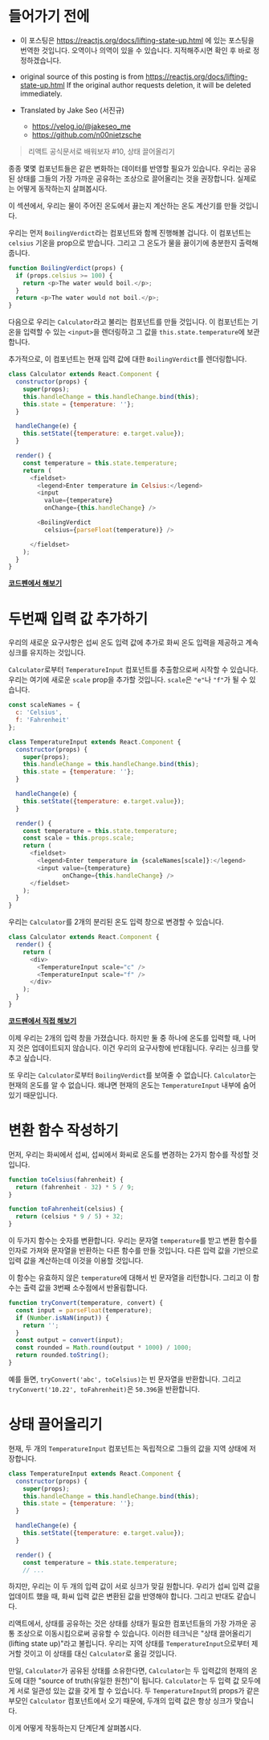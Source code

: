 # 들어가기 전에

- 이 포스팅은 https://reactjs.org/docs/lifting-state-up.html 에 있는 포스팅을 번역한 것입니다. 오역이나 의역이 있을 수 있습니다. 지적해주시면 확인 후 바로 정정하겠습니다.

- original source of this posting is from https://reactjs.org/docs/lifting-state-up.html If the original author requests deletion, it will be deleted immediately.

- Translated by Jake Seo (서진규)

	- https://velog.io/@jakeseo_me
	- https://github.com/n00nietzsche
    
> 리액트 공식문서로 배워보자 #10, 상태 끌어올리기

종종 몇몇 컴포넌트들은 같은 변화하는 데이터를 반영할 필요가 있습니다. 우리는 공유된 상태를 그들의 가장 가까운 공유하는 조상으로 끌어올리는 것을 권장합니다. 실제로는 어떻게 동작하는지 살펴봅시다.

이 섹션에서, 우리는 물이 주어진 온도에서 끓는지 계산하는 온도 계산기를 만들 것입니다.

우리는 먼저 `BoilingVerdict`라는 컴포넌트와 함께 진행해볼 겁니다. 이 컴포넌트는 `celsius` 기온을 prop으로 받습니다. 그리고 그 온도가 물을 끓이기에 충분한지 출력해줍니다.

```js
function BoilingVerdict(props) {
  if (props.celsius >= 100) {
    return <p>The water would boil.</p>;
  }
  return <p>The water would not boil.</p>;
}
```

다음으로 우리는 `Calculator`라고 불리는 컴포넌트를 만들 것입니다. 이 컴포넌트는 기온을 입력할 수 있는 `<input>`을 렌더링하고 그 값을 `this.state.temperature`에 보관합니다.

추가적으로, 이 컴포넌트는 현재 입력 값에 대한 `BoilingVerdict`를 렌더링합니다.

```js
class Calculator extends React.Component {
  constructor(props) {
    super(props);
    this.handleChange = this.handleChange.bind(this);
    this.state = {temperature: ''};
  }

  handleChange(e) {
    this.setState({temperature: e.target.value});
  }

  render() {
    const temperature = this.state.temperature;
    return (
      <fieldset>
        <legend>Enter temperature in Celsius:</legend>
        <input
          value={temperature}
          onChange={this.handleChange} />

        <BoilingVerdict
          celsius={parseFloat(temperature)} />

      </fieldset>
    );
  }
}
```

**[코드펜에서 해보기](https://codepen.io/gaearon/pen/ZXeOBm?editors=0010)**

# 두번째 입력 값 추가하기

우리의 새로운 요구사항은 섭씨 온도 입력 값에 추가로 화씨 온도 입력을 제공하고 계속 싱크를 유지하는 것입니다.

`Calculator`로부터 `TemperatureInput` 컴포넌트를 추출함으로써 시작할 수 있습니다. 우리는 여기에 새로운 `scale` prop을 추가할 것입니다. `scale`은 `"e"`나 `"f"`가 될 수 있습니다.

```js
const scaleNames = {
  c: 'Celsius',
  f: 'Fahrenheit'
};

class TemperatureInput extends React.Component {
  constructor(props) {
    super(props);
    this.handleChange = this.handleChange.bind(this);
    this.state = {temperature: ''};
  }

  handleChange(e) {
    this.setState({temperature: e.target.value});
  }

  render() {
    const temperature = this.state.temperature;
    const scale = this.props.scale;
    return (
      <fieldset>
        <legend>Enter temperature in {scaleNames[scale]}:</legend>
        <input value={temperature}
               onChange={this.handleChange} />
      </fieldset>
    );
  }
}
```

우리는 `Calculator`를 2개의 분리된 온도 입력 창으로 변경할 수 있습니다.

```js
class Calculator extends React.Component {
  render() {
    return (
      <div>
        <TemperatureInput scale="c" />
        <TemperatureInput scale="f" />
      </div>
    );
  }
}
```

**[코드펜에서 직접 해보기](https://codepen.io/gaearon/pen/jGBryx?editors=0010)**

이제 우리는 2개의 입력 창을 가졌습니다. 하지만 둘 중 하나에 온도를 입력할 때, 나머지 것은 업데이트되지 않습니다. 이건 우리의 요구사항에 반대됩니다. 우리는 싱크를 맞추고 싶습니다.

또 우리는 `Calculator`로부터 `BoilingVerdict`를 보여줄 수 없습니다. `Calculator`는 현재의 온도를 알 수 없습니다. 왜냐면 현재의 온도는 `TemperatureInput` 내부에 숨어있기 때문입니다.

# 변환 함수 작성하기

먼저, 우리는 화씨에서 섭씨, 섭씨에서 화씨로 온도를 변경하는 2가지 함수를 작성할 것입니다.

```js
function toCelsius(fahrenheit) {
  return (fahrenheit - 32) * 5 / 9;
}

function toFahrenheit(celsius) {
  return (celsius * 9 / 5) + 32;
}
```

이 두가지 함수는 숫자를 변환합니다. 우리는 문자열 `temperature`를 받고 변환 함수를 인자로 가져와 문자열을 반환하는 다른 함수를 만들 것입니다. 다른 입력 값을 기반으로 입력 값을 계산하는데 이것을 이용할 것입니다.

이 함수는 유효하지 않은 `temperature`에 대해서 빈 문자열을 리턴합니다. 그리고 이 함수는 출력 값을 3번째 소수점에서 반올림합니다.

```js
function tryConvert(temperature, convert) {
  const input = parseFloat(temperature);
  if (Number.isNaN(input)) {
    return '';
  }
  const output = convert(input);
  const rounded = Math.round(output * 1000) / 1000;
  return rounded.toString();
}
```

예를 들면, `tryConvert('abc', toCelsius)`는 빈 문자열을 반환합니다. 그리고 `tryConvert('10.22', toFahrenheit)`은 `50.396`을 반환합니다.

# 상태 끌어올리기

현재, 두 개의 `TemperatureInput` 컴포넌트는 독립적으로 그들의 값을 지역 상태에 저장합니다.

```js
class TemperatureInput extends React.Component {
  constructor(props) {
    super(props);
    this.handleChange = this.handleChange.bind(this);
    this.state = {temperature: ''};
  }

  handleChange(e) {
    this.setState({temperature: e.target.value});
  }

  render() {
    const temperature = this.state.temperature;
    // ...  
```

하지만, 우리는 이 두 개의 입력 값이 서로 싱크가 맞길 원합니다. 우리가 섭씨 입력 값을 업데이트 했을 때, 화씨 입력 값은 변환된 값을 반영해야 합니다. 그리고 반대도 같습니다.

리액트에서, 상태를 공유하는 것은 상태를 상태가 필요한 컴포넌트들의 가장 가까운 공통 조상으로 이동시킴으로써 공유할 수 있습니다. 이러한 테크닉은 "상태 끌어올리기(lifting state up)"라고 불립니다. 우리는 지역 상태를 `TemperatureInput`으로부터 제거할 것이고 이 상태를 대신 `Calculator`로 옮길 것입니다.

만일, `Calculator`가 공유된 상태를 소유한다면, `Calculator`는 두 입력값의 현재의 온도에 대한 "source of truth(유일한 원천)"이 됩니다. `Calculator`는 두 입력 값 모두에게 서로 일관성 있는 값을 갖게 할 수 있습니다. 두 `TemperatureInput`의 props가 같은 부모인 `Calculator` 컴포넌트에서 오기 때문에, 두개의 입력 값은 항상 싱크가 맞습니다.

이게 어떻게 작동하는지 단계단계 살펴봅시다.


